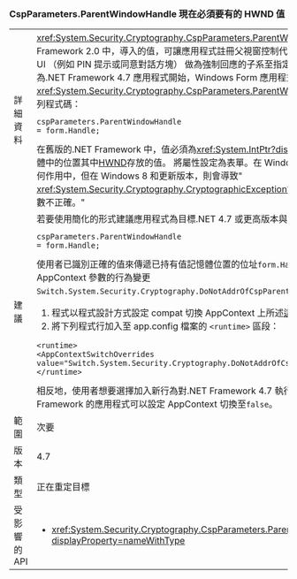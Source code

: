 ### <a name="cspparametersparentwindowhandle-now-expects-hwnd-value"></a>CspParameters.ParentWindowHandle 現在必須要有的 HWND 值

|   |   |
|---|---|
|詳細資料|<xref:System.Security.Cryptography.CspParameters.ParentWindowHandle>在.NET Framework 2.0 中，導入的值，可讓應用程式註冊父視窗控制代碼值，以便存取金鑰所需的任何 UI （例如 PIN 提示或同意對話方塊） 做為強制回應的子系至指定的視窗隨即開啟。從目標為.NET Framework 4.7 應用程式開始，Windows Form 應用程式可以設定<xref:System.Security.Cryptography.CspParameters.ParentWindowHandle>屬性具有類似下列程式碼：<pre><code class="language-C#">cspParameters.ParentWindowHandle = form.Handle;&#13;&#10;</code></pre>在舊版的.NET Framework 中，值必須為<xref:System.IntPtr?displayProperty=name>代表記憶體中的位置其中[HWND](https://msdn.microsoft.com/library/windows/desktop/aa383751.aspx#HWND)存放的值。 將屬性設定為表單。在 Windows 7 上處理和更早版本沒有任何作用中，但在 Windows 8 和更新版本，則會導致&quot; <xref:System.Security.Cryptography.CryptographicException?displayProperty=name>： 參數不正確。&quot;|
|建議|若要使用簡化的形式建議應用程式為目標.NET 4.7 或更高版本與想要註冊的父視窗關聯性：<pre><code class="language-C#">cspParameters.ParentWindowHandle = form.Handle;&#13;&#10;</code></pre>使用者已識別正確的值來傳遞已持有值記憶體位置的位址<code>form.Handle</code>即可退出藉由設定 AppContext 參數的行為變更<code>Switch.System.Security.Cryptography.DoNotAddrOfCspParentWindowHandle</code>至<code>true</code>。<ol><li>程式以程式設計方式設定 compat 切換 AppContext 上所述[這裡](http://blogs.msdn.com/b/dotnet/archive/2015/04/29/net-announcements-at-build-2015.aspx#dotnet46)</li><li>將下列程式行加入至 app.config 檔案的 <code>&lt;runtime&gt;</code> 區段：</li></ol><pre><code class="language-xml">&lt;runtime&gt;&#13;&#10;&lt;AppContextSwitchOverrides value=&quot;Switch.System.Security.Cryptography.DoNotAddrOfCspParentWindowHandle=true&quot;/&gt;&#13;&#10;&lt;/runtime&gt;&#13;&#10;</code></pre>相反地，使用者想要選擇加入新行為對.NET Framework 4.7 執行階段時載入在舊版.NET Framework 的應用程式可以設定 AppContext 切換至<code>false</code>。|
|範圍|次要|
|版本|4.7|
|類型|正在重定目標|
|受影響的 API|<ul><li><xref:System.Security.Cryptography.CspParameters.ParentWindowHandle?displayProperty=nameWithType></li></ul>|

